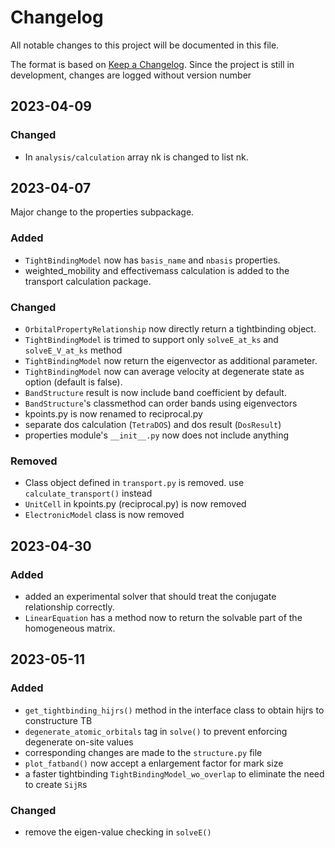 # Changelog

All notable changes to this project will be documented in this file.

The format is based on [Keep a Changelog](https://keepachangelog.com/en/1.0.0/).
Since the project is still in development, changes are logged without version number

## 2023-04-09

### Changed

- In `analysis/calculation` array nk is changed to list nk.

## 2023-04-07

Major change to the properties subpackage.

### Added

- `TightBindingModel` now has `basis_name` and `nbasis` properties.
- weighted_mobility and effectivemass calculation is added to the transport calculation package. 

### Changed

- `OrbitalPropertyRelationship` now directly return a tightbinding object. 
- `TightBindingModel` is trimed to support only `solveE_at_ks` and `solveE_V_at_ks` method
- `TightBindingModel` now return the eigenvector as additional parameter.
- `TightBindingModel` now can average velocity at degenerate state as option (default is false).
- `BandStructure` result is now include band coefficient by default.
- `BandStructure`'s classmethod can order bands using eigenvectors
- kpoints.py is now renamed to reciprocal.py
- separate dos calculation (`TetraDOS`) and dos result (`DosResult`)
- properties module's `__init__.py` now does not include anything

### Removed

- Class object defined in `transport.py` is removed. use `calculate_transport()` instead
- `UnitCell` in kpoints.py (reciprocal.py) is now removed
- `ElectronicModel` class is now removed

## 2023-04-30

### Added

- added an experimental solver that should treat the conjugate relationship correctly.
- `LinearEquation` has a method now to return the solvable part of the homogeneous matrix.

## 2023-05-11

### Added

- `get_tightbinding_hijrs()` method in the interface class to obtain hijrs to constructure TB
- `degenerate_atomic_orbitals` tag in `solve()` to prevent enforcing degenerate on-site values
- corresponding changes are made to the `structure.py` file
- `plot_fatband()` now accept a enlargement factor for mark size
- a faster tightbinding `TightBindingModel_wo_overlap` to eliminate the need to create `SijR`s

### Changed

- remove the eigen-value checking in `solveE()`